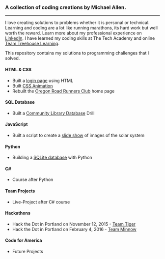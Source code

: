 ### A collection of coding creations by Michael Allen.
***

I love creating solutions to problems whether it is personal or technical. Learning and coding are a lot like running marathons, its hard work but well worth the reward. Learn more about my professional experience on [LinkedIn](https://www.linkedin.com/in/mrmichaelgallen). I have learned my coding skills at The Tech Academy and online [Team Treehouse Learning](https://teamtreehouse.com/mrmichaelallen).

This repository contains my solutions to programming challenges that I solved.

#### HTML & CSS

* Built a [login page](/HTML-CSS/Login-Page) using HTML
* Built [CSS Animation](/HTML-CSS/CSS-Animation)
* Rebuilt the [Oregon Road Runners Club](/HTML-CSS/ORRC-HomePage-Rebuild) home page

#### SQL Database
* Built a [Community Library Database](/SQL/Library-Practical) Drill

#### JavaScript
* Built a script to create a [slide show](/JavaScript/Image-Slide-Show) of images of the solar system

#### Python
* Building a [SQLite database](/Python/Database-Using-Python) with Python

#### C\# 
* Course after Python

#### Team Projects
* Live-Project after C# course

#### Hackathons
* Hack the Dot in Portland on November 12, 2015 - [Team Tiger](https://github.com/liztom/hippohaus)
* Hack the Dot in Portland on February 4, 2016 - [Team Minnow](https://github.com/mrmichaelgallen/PersonalSpace-Rehab)

#### Code for America
* Future Projects


